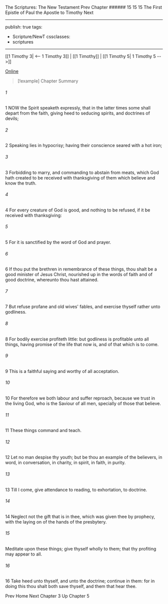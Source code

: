 The Scriptures: The New Testament
Prev
Chapter ###### 15
15 15 The First Epistle of Paul the Apostle to Timothy
Next

---
publish: true
tags:
  - Scripture/NewT
cssclasses:
  - scriptures
---
[[1 Timothy 3| <-- 1 Timothy 3]] | [[1 Timothy]] | [[1 Timothy 5| 1 Timothy 5 -->]]

[Online](https://churchofjesuschrist.org/study/scriptures/nt/1-tim/4?lang=eng)

>[!example] Chapter Summary
>
###### 1
1 NOW the Spirit speaketh expressly, that in the latter times some shall depart from the faith, giving heed to seducing spirits, and doctrines of devils;
###### 2
2 Speaking lies in hypocrisy; having their conscience seared with a hot iron;
###### 3
3 Forbidding to marry, and commanding to abstain from meats, which God hath created to be received with thanksgiving of them which believe and know the truth.
###### 4
4 For every creature of God is good, and nothing to be refused, if it be received with thanksgiving:
###### 5
5 For it is sanctified by the word of God and prayer.
###### 6
6 If thou put the brethren in remembrance of these things, thou shalt be a good minister of Jesus Christ, nourished up in the words of faith and of good doctrine, whereunto thou hast attained.
###### 7
7 But refuse profane and old wives' fables, and exercise thyself rather unto godliness.
###### 8
8 For bodily exercise profiteth little: but godliness is profitable unto all things, having promise of the life that now is, and of that which is to come.
###### 9
9 This is a faithful saying and worthy of all acceptation.
###### 10
10 For therefore we both labour and suffer reproach, because we trust in the living God, who is the Saviour of all men, specially of those that believe.
###### 11
11 These things command and teach.
###### 12
12 Let no man despise thy youth; but be thou an example of the believers, in word, in conversation, in charity, in spirit, in faith, in purity.
###### 13
13 Till I come, give attendance to reading, to exhortation, to doctrine.
###### 14
14 Neglect not the gift that is in thee, which was given thee by prophecy, with the laying on of the hands of the presbytery.
###### 15
Meditate upon these things; give thyself wholly to them; that thy profiting may appear to all.
###### 16
16 Take heed unto thyself, and unto the doctrine; continue in them: for in doing this thou shalt both save thyself, and them that hear thee.

Prev
Home
Next
Chapter 3
Up
Chapter 5



